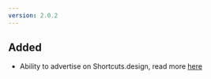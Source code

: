 ```yaml
---
version: 2.0.2
---
```


## Added
- Ability to advertise on Shortcuts.design, read more [here](/sponsor)